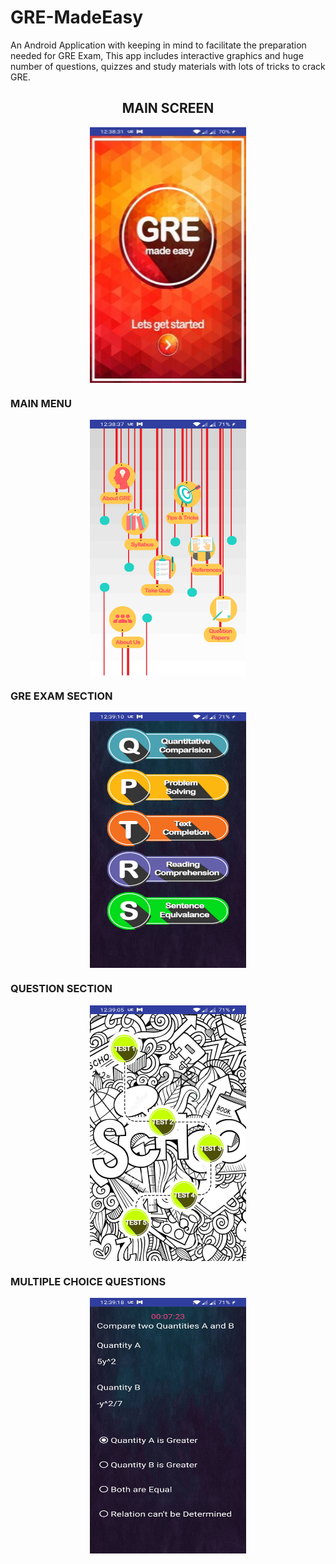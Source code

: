 # GRE-MadeEasy
An Android Application with keeping in mind to facilitate the preparation needed for GRE Exam, This app includes interactive graphics and huge number of questions, quizzes and study materials with lots of tricks to crack GRE.

<p align="center">
	<h2 style="text-align:center">MAIN SCREEN</h2>
</p>
<p align="center">
	<img src="https://github.com/nihalnihalani/GRE-MADE-EASY--ANDROID-APP/blob/master/Images/screen1.jpg" width="250" height="409" align="center">
</p>

<p align="center">

### MAIN MENU
<p align="center">

<p align="center">
	<img src="https://github.com/nihalnihalani/GRE-MADE-EASY--ANDROID-APP/blob/master/Images/screen2.jpg" width="250" height="409" align="center">
</p>

<p align="center">

### GRE EXAM SECTION
</p>

<p align="center">
	<img src="https://github.com/nihalnihalani/GRE-MADE-EASY--ANDROID-APP/blob/master/Images/screen4.jpg" width="250" height="409" align="center">
</p>


### QUESTION SECTION
<p align="center">
	<img src="https://github.com/nihalnihalani/GRE-MADE-EASY--ANDROID-APP/blob/master/Images/screen3.jpg" width="250" height="409" align="center">
</p>
<p align="center">

### MULTIPLE CHOICE QUESTIONS
</p>
<p align="center">
	<img src="https://github.com/nihalnihalani/GRE-MADE-EASY--ANDROID-APP/blob/master/Images/screen5.jpg" width="250" height="409" align="center">
</p>